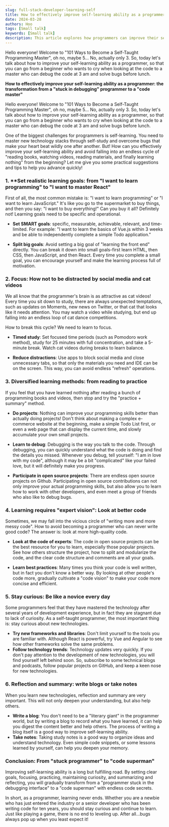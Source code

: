 ```yaml
---
slug: full-stack-developer-learning-self
title: How to effectively improve self-learning ability as a programmer
date: 2024-03-28
authors: Hoo
tags: [Small talk]
keywords: [Small talk]
description: This article explores how programmers can improve their self-learning ability, offering effective learning strategies and tips to help you efficiently master new technologies and apply them in real-world projects.
---
```


Hello everyone! Welcome to "101 Ways to Become a Self-Taught Programming Master", oh no, maybe 5... No, actually only 3. So, today let's talk about how to improve your self-learning ability as a programmer, so that you can go from a beginner who wants to cry when looking at the code to a master who can debug the code at 3 am and solve bugs before lunch.

<!-- truncate -->

**How ​​to effectively improve your self-learning ability as a programmer: the transformation from a "stuck in debugging" programmer to a "code master"**

Hello everyone! Welcome to "101 Ways to Become a Self-Taught Programming Master", oh no, maybe 5... No, actually only 3. So, today let's talk about how to improve your self-learning ability as a programmer, so that you can go from a beginner who wants to cry when looking at the code to a master who can debug the code at 3 am and solve bugs before lunch.

One of the biggest challenges for programmers is self-learning. You need to master new technology stacks through self-study and overcome bugs that make your heart beat wildly one after another. But! How can you effectively improve your self-learning ability and avoid falling into an endless cycle of "reading books, watching videos, reading materials, and finally learning nothing" from the beginning? Let me give you some practical suggestions and tips to help you advance quickly!

### 1. **Set realistic learning goals: from "I want to learn programming" to "I want to master React"

First of all, the most common mistake is: "I want to learn programming" or "I want to learn JavaScript." It's like you go to the supermarket to buy things, and then you say: "I want to buy everything!" Can you buy it all? Definitely not! Learning goals need to be specific and operational.

- **Set SMART goals**: specific, measurable, achievable, relevant, and time-limited. For example: "I want to learn the basics of Vue.js within 3 weeks and be able to independently complete a simple Todo application."

- **Split big goals**: Avoid setting a big goal of "learning the front end" directly. You can break it down into small goals-first learn HTML, then CSS, then JavaScript, and then React. Every time you complete a small goal, you can encourage yourself and make the learning process full of motivation.

### 2. **Focus: How not to be distracted by social media and cat videos**

We all know that the programmer's brain is as attractive as cat videos! Every time you sit down to study, there are always unexpected temptations, such as updates on Moments, new news on Twitter, or that cat that looks like it needs attention. You may watch a video while studying, but end up falling into an endless loop of cat dance competitions.

How to break this cycle? We need to learn to focus.

- **Timed study**: Set focused time periods (such as Pomodoro work method), study for 25 minutes with full concentration, and take a 5-minute break. Watch cat videos during breaks to learn balance.

- **Reduce distractions**: Use apps to block social media and close unnecessary tabs, so that only the materials you need and IDE can be on the screen. This way, you can avoid endless "refresh" operations.

### 3. **Diversified learning methods: from reading to practice**

If you feel that you have learned nothing after reading a bunch of programming books and videos, then stop and try the "practice + summary" method.

- **Do projects**: Nothing can improve your programming skills better than actually doing projects! Don't think about making a complex e-commerce website at the beginning, make a simple Todo List first, or even a web page that can display the current time, and slowly accumulate your own small projects.

- **Learn to debug**: Debugging is the way you talk to the code. Through debugging, you can quickly understand what the code is doing and find the details you missed. Whenever you debug, tell yourself: "I am in love with my code", although it may be a bit "complicated" like your failed love, but it will definitely make you progress.

- **Participate in open source projects**: There are endless open source projects on Github. Participating in open source contributions can not only improve your actual programming skills, but also allow you to learn how to work with other developers, and even meet a group of friends who also like to debug bugs.

### 4. **Learning requires "expert vision": Look at better code**

Sometimes, we may fall into the vicious circle of "writing more and more messy code". How to avoid becoming a programmer who can never write good code? The answer is: look at more high-quality code.

- **Look at the code of experts**: The code in open source projects can be the best resource for you to learn, especially those popular projects. See how others structure the project, how to split and modularize the code, and the clear code structure and comments are all your goals.

- **Learn best practices**: Many times you think your code is well written, but in fact you don't know a better way. By looking at other people's code more, gradually cultivate a "code vision" to make your code more concise and efficient.

### 5. **Stay curious: Be like a novice every day**

Some programmers feel that they have mastered the technology after several years of development experience, but in fact they are stagnant due to lack of curiosity. As a self-taught programmer, the most important thing is: stay curious about new technologies.

- **Try new frameworks and libraries**: Don't limit yourself to the tools you are familiar with. Although React is powerful, try Vue and Angular to see how other frameworks solve the same problems.
- **Follow technology trends**: Technology updates very quickly. If you don't pay attention to the development of new technologies, you will find yourself left behind soon. So, subscribe to some technical blogs and podcasts, follow popular projects on GitHub, and keep a keen nose for new technologies.

### 6. **Reflection and summary: write blogs or take notes**

When you learn new technologies, reflection and summary are very important. This will not only deepen your understanding, but also help others.

- **Write a blog**: You don't need to be a "literary giant" in the programmer world, but by writing a blog to record what you have learned, it can help you digest the content better and help others. The process of writing a blog itself is a good way to improve self-learning ability.
- **Take notes**: Taking study notes is a good way to organize ideas and understand technology. Even simple code snippets, or some lessons learned by yourself, can help you deepen your memory.

### Conclusion: From "stuck programmer" to "code superman"

Improving self-learning ability is a long but fulfilling road. By setting clear goals, focusing, practicing, maintaining curiosity, and summarizing and reflecting, you will gradually transform from a "programmer stuck in the debugging interface" to a "code superman" with endless code secrets.

In short, as a programmer, learning never ends. Whether you are a newbie who has just entered the industry or a senior developer who has been writing code for ten years, you should stay curious and continue to learn. Just like playing a game, there is no end to leveling up. After all...bugs always pop up when you least expect it!